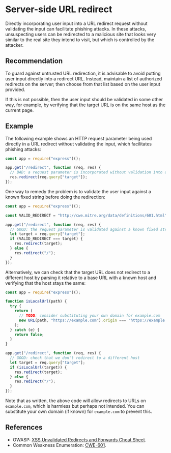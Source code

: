 # Server-side URL redirect
Directly incorporating user input into a URL redirect request without validating the input can facilitate phishing attacks. In these attacks, unsuspecting users can be redirected to a malicious site that looks very similar to the real site they intend to visit, but which is controlled by the attacker.


## Recommendation
To guard against untrusted URL redirection, it is advisable to avoid putting user input directly into a redirect URL. Instead, maintain a list of authorized redirects on the server; then choose from that list based on the user input provided.

If this is not possible, then the user input should be validated in some other way, for example, by verifying that the target URL is on the same host as the current page.


## Example
The following example shows an HTTP request parameter being used directly in a URL redirect without validating the input, which facilitates phishing attacks:


```javascript
const app = require("express")();

app.get("/redirect", function (req, res) {
  // BAD: a request parameter is incorporated without validation into a URL redirect
  res.redirect(req.query["target"]);
});

```
One way to remedy the problem is to validate the user input against a known fixed string before doing the redirection:


```javascript
const app = require("express")();

const VALID_REDIRECT = "http://cwe.mitre.org/data/definitions/601.html";

app.get("/redirect", function (req, res) {
  // GOOD: the request parameter is validated against a known fixed string
  let target = req.query["target"];
  if (VALID_REDIRECT === target) {
    res.redirect(target);
  } else {
    res.redirect("/");
  }
});

```
Alternatively, we can check that the target URL does not redirect to a different host by parsing it relative to a base URL with a known host and verifying that the host stays the same:


```javascript
const app = require("express")();

function isLocalUrl(path) {
  try {
    return (
      // TODO: consider substituting your own domain for example.com
      new URL(path, "https://example.com").origin === "https://example.com"
    );
  } catch (e) {
    return false;
  }
}

app.get("/redirect", function (req, res) {
  // GOOD: check that we don't redirect to a different host
  let target = req.query["target"];
  if (isLocalUrl(target)) {
    res.redirect(target);
  } else {
    res.redirect("/");
  }
});

```
Note that as written, the above code will allow redirects to URLs on `example.com`, which is harmless but perhaps not intended. You can substitute your own domain (if known) for `example.com` to prevent this.


## References
* OWASP: [ XSS Unvalidated Redirects and Forwards Cheat Sheet](https://cheatsheetseries.owasp.org/cheatsheets/Unvalidated_Redirects_and_Forwards_Cheat_Sheet.html).
* Common Weakness Enumeration: [CWE-601](https://cwe.mitre.org/data/definitions/601.html).
